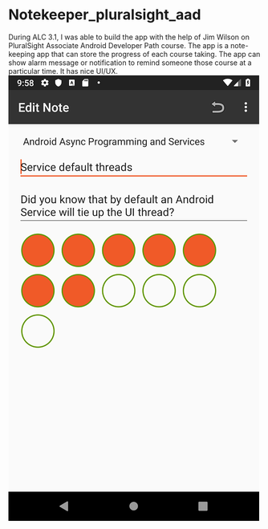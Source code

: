 # Notekeeper_pluralsight_aad
During ALC 3.1, I was able to build the app with the help of Jim Wilson on PluralSight Associate Android Developer Path course. The app is a note-keeping app that can store the progress of each course taking. The app can show alarm message or notification to remind someone those course at a particular time. It has nice UI/UX.
![screenshot1](https://github.com/petprog/Notekeeper_pluralsight_aad/blob/master/NK%20Screenshots/01_small.png)
